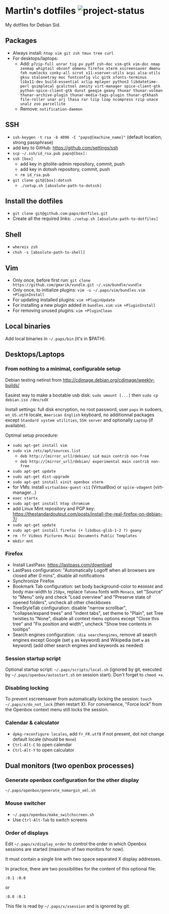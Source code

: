 Martin's dotfiles ![project-status](http://stillmaintained.com/paps/dotfiles.png)
=================================================================================

My dotfiles for Debian Sid.

Packages
--------

* Always install: `htop vim git zsh tmux tree curl`
* For desktops/laptops:
	* Add: `p7zip-full unrar tig pv pydf zsh-doc vim-gtk vim-doc nmap zenmap whiptail obconf obmenu firefox xterm xscreensaver dmenu feh numlockx conky-all scrot x11-xserver-utils acpi alsa-utils gksu stalonetray moc fontconfig vlc gitk xfonts-terminus libx11-dev build-essential xclip mplayer python3 libdatetime-perl gsimplecal gcalctool zenity virt-manager spice-client-gtk python-spice-client-gtk dunst geeqie geany thunar thunar-volman thunar-archive-plugin thunar-media-tags-plugin thunar-gtkhash file-roller unar arj lhasa rar lzip lzop ncompress rzip unace unalz zoo parcellite`
	* Remove: `notification-daemon`

SSH
---

* `ssh-keygen -t rsa -b 4096 -C "paps@[machine_name]"` (default location, strong passphrase)
* add key to GitHub: https://github.com/settings/ssh
* `scp ~/.ssh/id_rsa.pub paps@[box]:`
* `ssh [box]`
	* add key in gitolite-admin repository, commit, push
	* add key in dotssh repository, commit, push
	* `rm id_rsa.pub`
* `git clone git@[box]:dotssh`
	* `./setup.sh [absolute-path-to-dotssh]`

Install the dotfiles
--------------------

* `git clone git@github.com:paps/dotfiles.git`
* Create all the required links: `./setup.sh [absolute-path-to-dotfiles]`

Shell
-----

* `whereis zsh`
* `chsh -s [absolute-path-to-shell]`

Vim
---

* Only once, before first run: `git clone https://github.com/gmarik/vundle.git ~/.vim/bundle/vundle`
* Only once, to initialize plugins: `vim -u ~/.paps/vim/bundles.vim +PluginInstall`
* For updating installed plugins: `vim +PluginUpdate`
* For installing a new plugin added in `bundles.vim`: `vim +PluginInstall`
* For removing unused plugins: `vim +PluginClean`

Local binaries
--------------

Add local binaries in `~/.paps/bin` (it's in $PATH).

Desktops/Laptops
----------------

### From nothing to a minimal, configurable setup

Debian testing netinst from http://cdimage.debian.org/cdimage/weekly-builds/

Easiest way to make a bootable usb disk: `sudo umount [...]` then `sudo cp debian.iso /dev/sdX`

Install settings: full disk encryption, no root password, user `paps` in sudoers, `en_US.utf8` locale, `American English` keyboard, no additionnal packages except `Standard system utilities`, `SSH server` and optionally `Laptop` (if available).

Optimal setup procedure:

* `sudo apt-get install vim`
* `sudo vim /etc/apt/sources.list`
	* `deb http://[mirror_url]/debian/ sid main contrib non-free`
	* `deb http://[mirror_url]/debian/ experimental main contrib non-free`
* `sudo apt-get update`
* `sudo apt-get dist-upgrade`
* `sudo apt-get install xinit openbox xterm`
* for VMs: install `virtualbox-guest-x11` (VirtualBox) or `spice-vdagent` (virt-manager...)
* `exec startx`
* `sudo apt-get install htop chromium`
* add Linux Mint repository and PGP key: https://thestandardoutput.com/posts/install-the-real-firefox-on-debian-7/
* `sudo apt-get update`
* `sudo apt-get install firefox (+ libdbus-glib-1-2 ?) geany`
* `rm -fr Videos Pictures Music Documents Public Templates`
* `mkdir mnt`

### Firefox

* Install LastPass: https://lastpass.com/download
* LastPass configuration: "Automatically Logoff when all browsers are closed after 0 mins", disable all notifications
* Synchronize Firefox
* Bookmark Tab configuration: set body background-color to `#dddddd` and body max-width to `250px`, replace `Tahoma` fonts with `Monaco`, set "Source" to "Menu" only and check "Load overview" and "Preserve state of opened folders", uncheck all other checkboxes
* TreeStyleTab configuration: disable "narrow scrollbar", "collapse/expand trees" and "indent tabs", set theme to "Plain", set Tree twisties to "None", disable all context menu options except "Close this tree" and "Fix position and width", uncheck "Show tree contents in tooltips"
* Search engines configuration: `:dia searchengines`, remove all search engines except Google (set `g` as keyword) and Wikipedia (set `w` as keyword) (add other search engines and keywords as needed)

### Session startup script

Optional startup script: `~/.paps/scripts/local.sh` (ignored by git, executed by `~/.paps/openbox/autostart.sh` on session start). Don't forget to `chmod +x`.

### Disabling locking

To prevent xscreensaver from automatically locking the session: `touch ~/.paps/x/do_not_lock` (then restart X). For convenience, "Force lock" from the Openbox context menu still locks the session.

### Calendar & calculator

* `dpkg-reconfigure locales`, add `fr_FR.utf8` if not present, dot not change default locale (should be `None`)
* `Ctrl-Alt-C` to open calendar
* `Ctrl-Alt-Y` to open calculator

Dual monitors (two openbox processes)
-------------------------------------

### Generate openbox configuration for the other display

`~/.paps/openbox/generate_nomargin_xml.sh`

### Mouse switcher

* `~/.paps/openbox/make_switchscreen.sh`
* Use `Ctrl-Alt-Tab` to switch screens

### Order of displays

Edit `~/.paps/x/display_order` to control the order in which Openbox sessions are started (maximum of two monitors for now).

It must contain a single line with two space separated X display addresses.

In practice, there are two possibilities for the content of this optional file:

	:0.1 :0.0

or

	:0.0 :0.1

This file is read by `~/.paps/x/xsession` and is ignored by git.
